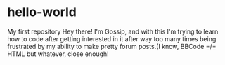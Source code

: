 # hello-world
My first repository
Hey there! I'm Gossip, and with this I'm trying to learn how to code after getting interested in it after way too many times being frustrated by my ability to make pretty forum posts.(I know, BBCode =/= HTML but whatever, close enough!
